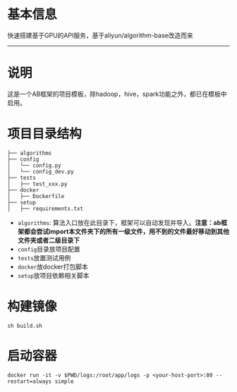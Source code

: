 # 基本信息
快速搭建基于GPU的API服务，基于aliyun/algorithm-base改造而来
********************************
# 说明
这是一个AB框架的项目模板，除hadoop，hive，spark功能之外，都已在模板中启用。
  
# 项目目录结构
```
├── algorithms
├── config
│   └── config.py
│   └── config_dev.py
├── tests
│   ├── test_xxx.py
├── docker
│   ├── Dockerfile
├── setup
│   ├── requirements.txt
```

- `algorithms`: 算法入口放在此目录下，框架可以自动发现并导入。**注意：ab框架都会尝试import本文件夹下的所有一级文件，用不到的文件最好移动到其他文件夹或者二级目录下**
- `config`目录放项目配置
- `tests`放置测试用例
- `docker`放docker打包脚本
- `setup`放项目依赖相关脚本

# 构建镜像
```
sh build.sh
```

# 启动容器
```
docker run -it -v $PWD/logs:/root/app/logs -p <your-host-port>:80 --restart=always simple
```
